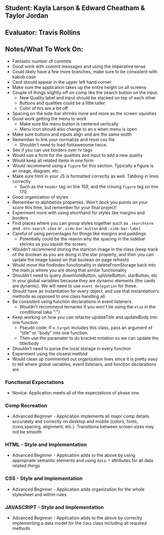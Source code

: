 ## Student: Kayla Larson & Edward Cheatham & Taylor Jordan
## Evaluator: Travis Rollins
## Notes/What To Work On:
* Fantastic number of commits
* Good work with commit messages and using the imperative tense
* Could likely have a few more branches, make sure to be consistent with kabob case
* Card should appear in the upper left hand corner 
* Make sure the application takes up the entire height on all screens
* Couple of things slightly off on comp like the search button on the input.
  * New Quality label and input should be stacked on top of each other
  * Buttons and qualities could be a little taller
  * Color of hrs are a bit off
* Spacing on the side-bar shrinks more and more as the screen squishes
* Good work getting the menu to work 
  * Make sure the menu button is centered vertically
  * Menu icon should also change to an x when menu is open
* Make sure buttons and inputs align and are the same width
* Remember to link your normalize and reset css file
  * Shouldn't need to load fontawesome twice.
* See if you can use borders over hr tags
* Would use a form for the qualities and input to add a new quality
* Would keep all related items in one form
* Would recommend using a `figure` for this section. Typically a figure is an image, diagram, etc.
* Make sure html in your JS is formatted correctly as well.  Tabbing in lines correctly
  * Such as the `header` tag on line 159, and the closing `figure` tag on line 170.
* Good organization of styles
* Remember to alphbetize properties.  Won't dock you points on your score this time, but remember for your final project!
* Experiment more with using shorthand for styles like margins and borders
* Find places where you can group styles together such as `.searchterm` and `.btn-search-idea` or `.side-bar-button` and `.side-bar-label`
* Careful of using percentages for things like margins and paddings
  * Potentially could be the reason why the spacing in the sidebar shrinks as you squish the screen.
* Wouldn't recommend storing the starIcon image in the class (keep track of the boolean as you are doing in the star property, and then you can update the image based on that boolean on page refresh)
* Would move the findIndex functionality in deleteFromStorage back into the main.js where you are doing that similar functionality
* Shouldn't need to query downVoteButton, upVoteButton, starButton, etc in your global variables because they are dynamic elements (the cards are dynamic).  We will need to use `event delegation` for these.
* Should have an instantiation for every object, and use that instantiation's methods as opposed to one class handling all.
* Be consistent using function declarations in event listeners.
  * Wouldn't recommend ternaries if you won't be using the `else` in the conditional (aka ":")
* Keep working on how you can refactor updateTitle and updateBody into one function
  * Pseudo code: If `e.target` includes this class, pass an argument of "title" or "body" into one function.
  * Then use the paramater to do bracket notation so we can update the title/body 
* Shouldn't need to parse the local storage in every function
* Experiment using the closest method
* Would clean up commented out organization lines since it is pretty easy to tell where global variables, event listeners, and function declarations are

### Functional Expectations

*  Novice: Application meets all of the expectations of phase one.

### Comp Recreation

*  Advanced Beginner - Application implements all major comp details accurately and correctly on desktop and mobile (colors, fonts, icons,spacing, alignment,  etc.). Transitions between screen sizes may not be smooth

### HTML - Style and Implementation

*  Advanced Beginner - Application adds to the above by using appropriate semantic elements and using `data-*` attributes for all data related things

### CSS - Style and Implementation

*  Advanced Beginner - Application adds organization for the whole stylesheet and within rules

### JAVASCRIPT - Style and Implementation

*  Advanced Beginner - Application adds to the above by correctly implementing a data model for the `Idea` class including all required methods